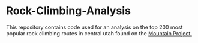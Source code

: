 # Rock-Climbing-Analysis

This repository contains code used for an analysis on the top 200 most popular rock climbing routes in central utah found on the [Mountain Project.](https://www.mountainproject.com/) <br>
